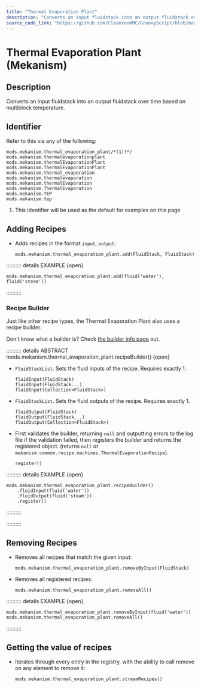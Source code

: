 ```yaml
---
title: "Thermal Evaporation Plant"
description: "Converts an input fluidstack into an output fluidstack over time based on multiblock temperature."
source_code_link: "https://github.com/CleanroomMC/GroovyScript/blob/master/src/main/java/com/cleanroommc/groovyscript/compat/mods/mekanism/ThermalEvaporationPlant.java"
---
```


# Thermal Evaporation Plant (Mekanism)

## Description

Converts an input fluidstack into an output fluidstack over time based on multiblock temperature.

## Identifier

Refer to this via any of the following:

```groovy:no-line-numbers {1}
mods.mekanism.thermal_evaporation_plant/*(1)!*/
mods.mekanism.thermalevaporationplant
mods.mekanism.thermalEvaporationPlant
mods.mekanism.ThermalEvaporationPlant
mods.mekanism.thermal_evaporation
mods.mekanism.thermalevaporation
mods.mekanism.thermalEvaporation
mods.mekanism.ThermalEvaporation
mods.mekanism.TEP
mods.mekanism.tep
```

1. This identifier will be used as the default for examples on this page

## Adding Recipes

- Adds recipes in the format `input`, `output`:

    ```groovy:no-line-numbers
    mods.mekanism.thermal_evaporation_plant.add(FluidStack, FluidStack)
    ```

:::::::::: details EXAMPLE {open}
```groovy:no-line-numbers
mods.mekanism.thermal_evaporation_plant.add(fluid('water'), fluid('steam'))
```

::::::::::

### Recipe Builder

Just like other recipe types, the Thermal Evaporation Plant also uses a recipe builder.

Don't know what a builder is? Check [the builder info page](../../../groovy/builder.md) out.

:::::::::: details ABSTRACT mods.mekanism.thermal_evaporation_plant.recipeBuilder() {open}
- `FluidStackList`. Sets the fluid inputs of the recipe. Requires exactly 1.

    ```groovy:no-line-numbers
    fluidInput(FluidStack)
    fluidInput(FluidStack...)
    fluidInput(Collection<FluidStack>)
    ```

- `FluidStackList`. Sets the fluid outputs of the recipe. Requires exactly 1.

    ```groovy:no-line-numbers
    fluidOutput(FluidStack)
    fluidOutput(FluidStack...)
    fluidOutput(Collection<FluidStack>)
    ```

- First validates the builder, returning `null` and outputting errors to the log file if the validation failed, then registers the builder and returns the registered object. (returns `null` or `mekanism.common.recipe.machines.ThermalEvaporationRecipe`).

    ```groovy:no-line-numbers
    register()
    ```

:::::::::: details EXAMPLE {open}
```groovy:no-line-numbers
mods.mekanism.thermal_evaporation_plant.recipeBuilder()
    .fluidInput(fluid('water'))
    .fluidOutput(fluid('steam'))
    .register()
```

::::::::::

::::::::::

## Removing Recipes

- Removes all recipes that match the given input:

    ```groovy:no-line-numbers
    mods.mekanism.thermal_evaporation_plant.removeByInput(FluidStack)
    ```

- Removes all registered recipes:

    ```groovy:no-line-numbers
    mods.mekanism.thermal_evaporation_plant.removeAll()
    ```

:::::::::: details EXAMPLE {open}
```groovy:no-line-numbers
mods.mekanism.thermal_evaporation_plant.removeByInput(fluid('water'))
mods.mekanism.thermal_evaporation_plant.removeAll()
```

::::::::::

## Getting the value of recipes

- Iterates through every entry in the registry, with the ability to call remove on any element to remove it:

    ```groovy:no-line-numbers
    mods.mekanism.thermal_evaporation_plant.streamRecipes()
    ```
